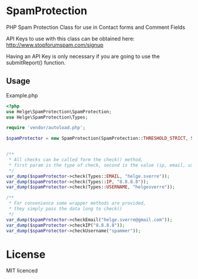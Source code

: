 # SpamProtection
PHP Spam Protection Class for use in Contact forms and Comment Fields

API Keys to use with this class can be obtained here: http://www.stopforumspam.com/signup

Having an API Key is only necessary if you are going to use the submitReport() function.

## Usage

Example.php

```php
<?php
use Helge\SpamProtection\SpamProtection;
use Helge\SpamProtection\Types;

require 'vendor/autoload.php';

$spamProtector = new SpamProtection(SpamProtection::THRESHOLD_STRICT, SpamProtection::TOR_DISALLOW);


/** 
 * All checks can be called form the check() method, 
 * first param is the type of check, second is the value (ip, email, username)
 */
var_dump($spamProtector->check(Types::EMAIL, "helge.sverre"));
var_dump($spamProtector->check(Types::IP, "8.8.8.8"));
var_dump($spamProtector->check(Types::USERNAME, "helgesverre"));

/**
 * For convenience some wrapper methods are provided, 
 * they simply pass the data long to check()
 */
var_dump($spamProtector->checkEmail("helge.sverre@gmail.com"));
var_dump($spamProtector->checkIP("8.8.8.8"));
var_dump($spamProtector->checkUsername("spammer"));


```



# License

MIT licenced